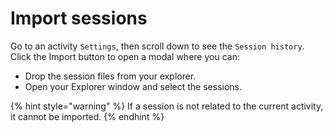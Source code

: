 # Import sessions

Go to an activity `Settings`, then scroll down to see the `Session history`. Click the Import button to open a modal where you can:

* Drop the session files from your explorer.
* Open your Explorer window and select the sessions.

{% hint style="warning" %}
If a session is not related to the current activity, it cannot be imported.
{% endhint %}

